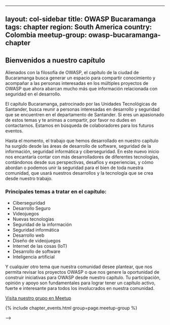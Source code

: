 
---
layout: col-sidebar
title: OWASP Bucaramanga
tags: chapter
region: South America
country: Colombia
meetup-group: owasp-bucaramanga-chapter
---

## Bienvenidos a nuestro capítulo

Alienados con la filosofía de OWASP, el capítulo de la ciudad de Bucaramanga busca generar un espacio para compartir conocimiento y acompañar a las personas interesadas en los múltiples proyectos de OWASP que ahora abarcan mucho más que información relacionada con seguridad en el desarrollo.

El capítulo Bucaramanga, patrocinado por las Unidades Tecnológicas de Santander, busca reunir a personas interesadas en desarrollo y seguridad que se encuentren en el departamento de Santander. Si eres un apasionado de estos temas y te animas a compartir, por favor no dudes en contactarnos. Estamos en búsqueda de colaboradores para los futuros eventos.

Hasta el momento, el trabajo que hemos desarrollado en nuestro capítulo ha surgido desde las áreas de desarrollo de software, seguridad de la información, seguridad informática y ciberseguridad. En este nuevo inicio nos encantaría contar con más desarrolladores de diferentes tecnologías, contándonos desde sus perspectivas, desafíos y experiencias, y cómo abordan o podemos unir la seguridad para el bien de toda nuestra comunidad, que usará nuestros desarrollos y la tecnología que se crea desde nuestro trabajo.

### Principales temas a tratar en el capítulo:

- Ciberseguridad  
- Desarrollo Seguro  
- Videojuegos  
- Nuevas tecnologías  
- Seguridad de la información  
- Seguridad informática  
- Desarrollo web  
- Diseño de videojuegos  
- Internet de las cosas (IoT)  
- Desarrollo de software  
- Inteligencia artificial  

Y cualquier otro tema que nuestra comunidad desee plantear, que nos permita revisar los proyectos OWASP o que nos genere la oportunidad de construir iniciativas para OWASP desde nuestro capítulo. Tu participación, opinión y apoyo son fundamentales para lograr tener un capítulo activo, fuerte e interesante para todos los involucrados en nuestra comunidad.

[Visita nuestro grupo en Meetup](https://www.meetup.com/es-ES/owasp-bucaramanga-chapter/)


{% include chapter_events.html group=page.meetup-group %}

-->
